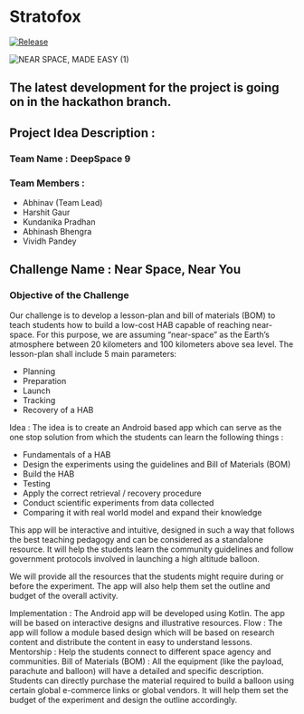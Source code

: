 # Stratofox


[![Release](https://img.shields.io/badge/Pre--Release-Download%20APK-green?style=for-the-badge&logo=appveyor?label=healthinesses)](https://github.com/DeepSpace9x/Stratofox/releases/download/v0.1-alpha/stratofox-prerelease-v0.1-alpha.apk)


![NEAR SPACE, MADE EASY (1)](https://user-images.githubusercontent.com/43119465/135766702-a3e807e5-cccf-4ee1-9e18-c30e0b91ed93.png)


## The latest development for the project is going on in the hackathon branch.

## Project Idea Description  : 

### Team Name : DeepSpace 9
### Team Members : 
- Abhinav (Team Lead)
- Harshit Gaur 
- Kundanika Pradhan
- Abhinash Bhengra
- Vividh Pandey

## Challenge Name : Near Space, Near You
### Objective of the Challenge 
Our challenge is to develop a lesson-plan and bill of materials (BOM) to teach students how to build a low-cost HAB capable of reaching near-space. For this purpose, we are assuming “near-space” as the Earth’s atmosphere between 20 kilometers and 100 kilometers above sea level. The lesson-plan shall include 5 main parameters:
- Planning
- Preparation
- Launch
- Tracking 
- Recovery of a HAB

Idea  : The idea is to create an Android based app which can serve as the one stop solution from which the students can learn the following things : 
- Fundamentals of a HAB
- Design the experiments using the guidelines and Bill of Materials (BOM)
- Build the HAB
- Testing
- Apply the correct retrieval / recovery procedure
- Conduct scientific experiments from data collected
- Comparing it with real world model and expand their knowledge

This app will be interactive and intuitive, designed in such a way that follows the best teaching pedagogy and can be considered as a standalone resource. It will help the students learn the community guidelines and follow government protocols involved in launching a high altitude balloon.

We will provide all the resources that the students might require during or before the experiment. The app will also help them set the outline and budget of the overall activity.

Implementation : The Android app will be developed using Kotlin. The app will be based on interactive designs and illustrative resources.
Flow : The app will follow a module based design which will be based on research content and distribute the content in easy to understand lessons.
Mentorship : Help the students connect to different space agency and communities.
Bill of Materials (BOM) : All the equipment (like the payload, parachute and balloon) will have a detailed and specific description. Students can directly purchase the material required to build a balloon using certain global e-commerce links or global vendors. It will help them set the budget of the experiment and design the outline accordingly.

